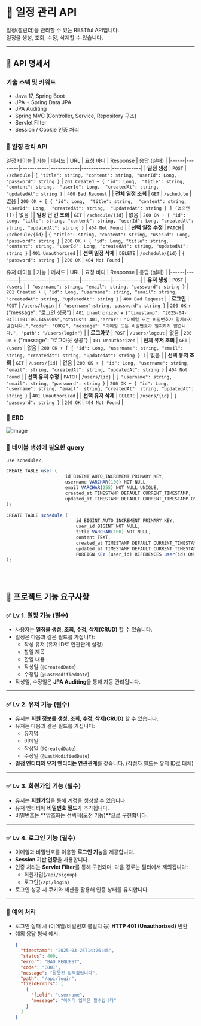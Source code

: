 # 📅 일정 관리 API

일정(캘린더)을 관리할 수 있는 RESTful API입니다.  
일정을 생성, 조회, 수정, 삭제할 수 있습니다.

---

## 📌 API 명세서

### 기술 스택 및 키워드
- Java 17, Spring Boot
- JPA + Spring Data JPA
- JPA Auditing
- Spring MVC (Controller, Service, Repository 구조)
- Servlet Filter
- Session / Cookie 인증 처리

### 📝 일정 관리 API

일정 테이블
| 기능 | 메서드 | URL | 요청 바디 | Response | 응답 (실패) |
|------|--------|------------|------------|------------|------------|
| **일정 생성** | `POST` | `/schedule` | `{ "title": string, "content": string, "userId": Long,  "password": string }` | `201 Created + { "id": Long,  "title": string,  "content": string,  "userId": Long,  "createdAt": string,  "updatedAt": string }` | `400 Bad Request` |
| **전체 일정 조회** | `GET` | `/schedule` | 없음 | `200 OK + [ { "id": Long,  "title": string,  "content": string,  "userId": Long,  "createdAt": string,  "updatedAt": string } ] (없으면 [])` | 없음 |
| **일정 단 건 조회** | `GET` | `/schedule/{id}` | 없음 | `200 OK + { "id": Long, "title": string, "content": string, "userId": Long, "createdAt": string, "updatedAt": string }` | `404 Not Found` |
| **선택 일정 수정** | `PATCH` | `/schedule/{id}` | `{ "title": string, "content": string, "userId": Long,  "password": string }` | `200 OK + { "id": Long, "title": string, "content": string, "userId": Long, "createdAt": string, "updatedAt": string }` | `401 Unauthorized` |
| **선택 일정 삭제** | `DELETE` | `/schedule/{id}` | `{ "password": string }` | `200 OK` | `404 Not Found` |

유저 테이블
| 기능 | 메서드 | URL | 요청 바디 | Response | 응답 (실패) |
|------|--------|------------|------------|------------|------------|
| **유저 생성** | `POST` | `/users` | `{ "username": string, "email": string, "password": string }` | `201 Created + { "id": Long, "username": string, "email": string, "createdAt": string, "updatedAt": string }` | `400 Bad Request` |
| **로그인** | `POST` | `/users/login` | `{ "usernaem":string, password": string }` | `200 OK` + {"message": "로그인 성공"} | `401 Unauthorized` + `{"timestamp": "2025-04-04T11:01:09.1456905","status": 401,"error": "이메일 또는 비밀번호가 일치하지 않습니다.","code": "C002", "message": "이메일 또는 비밀번호가 일치하지 않습니다.", "path": "/users/login"}` |
| **로그아웃** | `POST` | `/users/logout` | 없음 | `200 OK` + {"message": "로그아웃 성공"} | `401 Unauthorized` |
| **전체 유저 조회** | `GET` | `/users` | 없음 | `200 OK + [ { "id": Long, "username": string, "email": string, "createdAt": string, "updatedAt": string } ]` | 없음 |
| **선택 유저 조회** | `GET` | `/users/{id}` | 없음 | `200 OK + { "id": Long, "username": string, "email": string, "createdAt": string, "updatedAt": string }` | `404 Not Found` |
| **선택 유저 수정** | `PATCH` | `/users/{id}` | `{ "username": string, "email": string, "password": string }` | `200 OK + { "id": Long, "username": string, "email": string, "createdAt": string, "updatedAt": string }` | `401 Unauthorized` |
| **선택 유저 삭제** | `DELETE` | `/users/{id}` | `{ "password": string }` | `200 OK` | `404 Not Found` |


### 📝 ERD
![Image](https://github.com/user-attachments/assets/4a5ac365-29cd-4904-b87b-2b9a616223e8)

### 📝 테이블 생성에 필요한 query
```js
use schedule2;

CREATE TABLE user (
                      id BIGINT AUTO_INCREMENT PRIMARY KEY,
                      username VARCHAR(100) NOT NULL,
                      email VARCHAR(255) NOT NULL UNIQUE,
                      created_at TIMESTAMP DEFAULT CURRENT_TIMESTAMP,
                      updated_at TIMESTAMP DEFAULT CURRENT_TIMESTAMP ON UPDATE CURRENT_TIMESTAMP
);

CREATE TABLE schedule (
                          id BIGINT AUTO_INCREMENT PRIMARY KEY,
                          user_id BIGINT NOT NULL,
                          title VARCHAR(100) NOT NULL,
                          content TEXT,
                          created_at TIMESTAMP DEFAULT CURRENT_TIMESTAMP,
                          updated_at TIMESTAMP DEFAULT CURRENT_TIMESTAMP ON UPDATE CURRENT_TIMESTAMP,
                          FOREIGN KEY (user_id) REFERENCES user(id) ON DELETE CASCADE
);



```
<br>

## 📌 프로젝트 기능 요구사항

### ✅ Lv 1. 일정 기능 (필수)

- 사용자는 **일정을 생성, 조회, 수정, 삭제(CRUD)** 할 수 있습니다.
- 일정은 다음과 같은 필드를 가집니다:
  - 작성 유저 (유저 ID로 연관관계 설정)
  - 할일 제목
  - 할일 내용
  - 작성일 (`@CreatedDate`)
  - 수정일 (`@LastModifiedDate`)
- 작성일, 수정일은 **JPA Auditing**을 통해 자동 관리됩니다.

---

### ✅ Lv 2. 유저 기능 (필수)

- 유저는 **회원 정보를 생성, 조회, 수정, 삭제(CRUD)** 할 수 있습니다.
- 유저는 다음과 같은 필드를 가집니다:
  - 유저명
  - 이메일
  - 작성일 (`@CreatedDate`)
  - 수정일 (`@LastModifiedDate`)
- **일정 엔티티와 유저 엔티티는 연관관계**를 갖습니다. (작성자 필드는 유저 ID로 대체)

---

### ✅ Lv 3. 회원가입 기능 (필수)

- 유저는 **회원가입**을 통해 계정을 생성할 수 있습니다.
- 유저 엔티티에 **비밀번호 필드**가 추가됩니다.
- 비밀번호는 **암호화는 선택적(도전 기능)**으로 구현합니다.

---

### ✅ Lv 4. 로그인 기능 (필수)

- 이메일과 비밀번호를 이용한 **로그인 기능**을 제공합니다.
- **Session 기반 인증**을 사용합니다.
- 인증 처리는 **Servlet Filter**를 통해 구현되며, 다음 경로는 필터에서 제외됩니다:
  - 회원가입(`/api/signup`)
  - 로그인(`/api/login`)
- 로그인 성공 시 쿠키와 세션을 활용해 인증 상태를 유지합니다.

---

### 🚫 예외 처리

- 로그인 실패 시 (이메일/비밀번호 불일치 등) **HTTP 401 (Unauthorized)** 반환
- 예외 응답 형식 예시:
  ```json
  {
    "timestamp": "2025-03-26T14:26:45",
    "status": 400,
    "error": "BAD_REQUEST",
    "code": "C001",
    "message": "잘못된 입력값입니다",
    "path": "/api/login",
    "fieldErrors": [
      {
        "field": "username",
        "message": "아이디 입력은 필수입니다"
      }
    ]
  }
